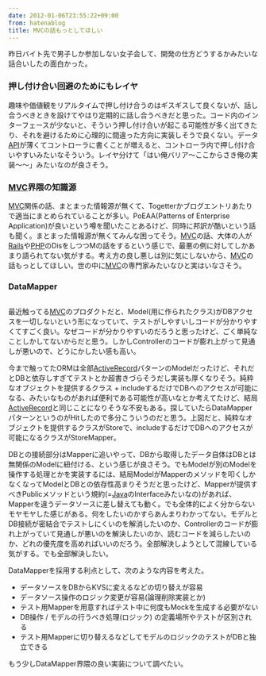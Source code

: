 ```yaml
---
date: 2012-01-06T23:55:22+09:00
from: hatenablog
title: MVCの話もっとしてほしい
---
```


<p>昨日バイト先で男子しか参加しない女子会して、開発の仕方どうするかみたいな話合いしたの面白かった。</p>

<div class="section">
    <h3>押し付け合い回避のためにもレイヤ</h3>
    <p>趣味や価値観をリアルタイムで押し付け合うのはギスギスして良くないが、話し合うべきときを設けてやはり定期的に話し合うべきだと思った。コード内のインターフェースが少ないと、そういう押し付け合いが起こる可能性が多く出てきたり、それを避けるために心理的に間違った方向に実装しそうで良くない。データ<a class="keyword" href="http://d.hatena.ne.jp/keyword/API">API</a>が薄くてコントローラに書くことが増えると、コントローラ内で押し付け合いやすいみたいなそういう。レイヤ分けて「はい俺バリア〜ここからさき俺の実装〜〜」みたいなのが良さそう。</p>

</div>
<div class="section">
    <h3><a class="keyword" href="http://d.hatena.ne.jp/keyword/MVC">MVC</a>界隈の知識源</h3>
    <p><a class="keyword" href="http://d.hatena.ne.jp/keyword/MVC">MVC</a>関係の話、まとまった情報源が無くて、Togetterかブログエントリあたりで適当にまとめられていることが多い。PoEAA(Patterns of Enterprise Application)が良いという噂を聞いたことあるけど、同時に邦訳が酷いという話も聞く。まとまった情報源が無くてみんな困ってそう。<a class="keyword" href="http://d.hatena.ne.jp/keyword/MVC">MVC</a>の話、大体の人が<a class="keyword" href="http://d.hatena.ne.jp/keyword/Rails">Rails</a>や<a class="keyword" href="http://d.hatena.ne.jp/keyword/PHP">PHP</a>のDisをしつつMの話をするという感じで、最悪の例に対してしかあまり語られてない気がする。考え方の良し悪しは別に気にしないから、<a class="keyword" href="http://d.hatena.ne.jp/keyword/MVC">MVC</a>の話もっとしてほしい。世の中に<a class="keyword" href="http://d.hatena.ne.jp/keyword/MVC">MVC</a>の専門家みたいなひと実はいなさそう。</p>

</div>
<div class="section">
    <h3>DataMapper</h3>
    <p><img src="http://dl.dropbox.com/u/5978869/image/20120107_050819.png" alt="" /></p><p>最近触ってる<a class="keyword" href="http://d.hatena.ne.jp/keyword/MVC">MVC</a>のプロダクトだと、Model(用に作られたクラス)がDBアクセスを一切しないという形になっていて、テストがしやすいしコードが分かりやすくてすごく良い。なぜコードが分かりやすいのだろうと思ったけど、ごく単純なことしかしてないからだと思う。しかしControllerのコードが膨れ上がって見通しが悪いので、どうにかしたい感も高い。</p><p>今まで触ってたORMは全部<a class="keyword" href="http://d.hatena.ne.jp/keyword/ActiveRecord">ActiveRecord</a>パターンのModelだったけど、それだとDBと依存しすぎてテストとか超書きづらそうだし実装も厚くなりそう。純粋なオブジェクトを提供するクラス + includeするだけでDBへのアクセスが可能になる、みたいなものがあれば便利である可能性が高いなとか考えてたけど、結局<a class="keyword" href="http://d.hatena.ne.jp/keyword/ActiveRecord">ActiveRecord</a>と同じことになりそうな不安もある。探していたらDataMapperパターンというのがHitしたので多分こういうのだと思う。上図だと、純粋なオブジェクトを提供するクラスがStoreで、includeするだけでDBへのアクセスが可能になるクラスがStoreMapper。</p><p>DBとの接続部分はMapperに追いやって、DBから取得したデータ自体はDBとは無関係のModelに紐付ける、という感じが良さそう。でもModelが別のModelを操作する処理とかを実装するには、結局ModelがMapperのメソッドを叩くしかなくなってModelとDBとの依存性高まりそうだと思ったけど、Mapperが提供すべきPublicメソッドという規約(=<a class="keyword" href="http://d.hatena.ne.jp/keyword/Java">Java</a>のInterfaceみたいなの)があれば、Mapperを違うデータソースに差し替えても動く。でも全体的によく分からないモヤモヤした感じがある。何をしたいのかすらあんまりわかってない。モデルとDB接続が密結合でテストしにくいのを解消したいのか、Controllerのコードが膨れ上がっていて見通しが悪いのを解決したいのか、読むコードを減らしたいのか、どれの優先度を高めればいいのだろう。全部解決しようとして混線している気がする。でも全部解決したい。</p><p>DataMapperを採用する利点として、次のような内容を考えた。</p>

<ul>
<li>データソースをDBからKVSに変えるなどの切り替えが容易</li>
<li>データソース操作のロジック変更が容易(論理削除実装とか)</li>
<li>テスト用Mapperを用意すればテスト中に何度もMockを生成する必要がない</li>
<li>DB操作 / モデルの行うべき処理(ロジック) の定義場所やテストが区別される</li>
<li>テスト用Mapperに切り替えるなどしてモデルのロジックのテストがDBと独立できる</li>
</ul><p>もう少しDataMapper界隈の良い実装について調べたい。</p>

</div>
